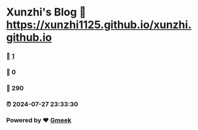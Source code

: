 # Xunzhi's Blog :link: https://xunzhi1125.github.io/xunzhi.github.io 
### :page_facing_up: [1](https://xunzhi1125.github.io/xunzhi.github.io/tag.html) 
### :speech_balloon: 0 
### :hibiscus: 290 
### :alarm_clock: 2024-07-27 23:33:30 
### Powered by :heart: [Gmeek](https://github.com/Meekdai/Gmeek)
